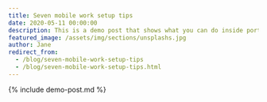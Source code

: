 ```yaml
---
title: Seven mobile work setup tips
date: 2020-05-11 00:00:00
description: This is a demo post that shows what you can do inside portfolio and blog posts. We’ve included everything you need to create engaging posts and case studies to show off your work in a beautiful way.
featured_image: /assets/img/sections/unsplashs.jpg
author: Jane
redirect_from:
  - /blog/seven-mobile-work-setup-tips
  - /blog/seven-mobile-work-setup-tips.html
---
```


{% include demo-post.md %}